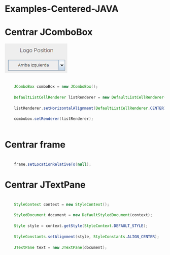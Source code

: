 # Examples-Centered-JAVA

# Centrar JComboBox

![Preview](preview.png)

~~~java

	JComboBox comboBox = new JComboBox();
	
	DefaultListCellRenderer listRenderer = new DefaultListCellRenderer();
	
	listRenderer.setHorizontalAlignment(DefaultListCellRenderer.CENTER);
	
	combobox.setRenderer(listRenderer);
	
~~~

# Centrar frame

~~~java

	frame.setLocationRelativeTo(null);

~~~

# Centrar JTextPane

~~~java

	StyleContext context = new StyleContext();

	StyledDocument document = new DefaultStyledDocument(context);

	Style style = context.getStyle(StyleContext.DEFAULT_STYLE);

	StyleConstants.setAlignment(style, StyleConstants.ALIGN_CENTER);

	JTextPane text = new JTextPane(document);

~~~
